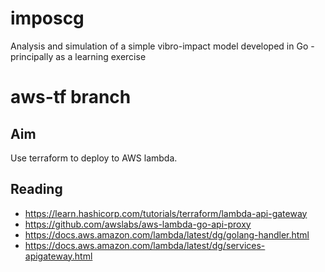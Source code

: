 # imposcg
Analysis and simulation of a simple vibro-impact model developed in Go - principally as a learning exercise

# aws-tf branch

## Aim

Use terraform to deploy to AWS lambda.

## Reading

- https://learn.hashicorp.com/tutorials/terraform/lambda-api-gateway
- https://github.com/awslabs/aws-lambda-go-api-proxy
- https://docs.aws.amazon.com/lambda/latest/dg/golang-handler.html
- https://docs.aws.amazon.com/lambda/latest/dg/services-apigateway.html